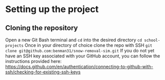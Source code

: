 # Setting up the project
## Cloning the repository
Open a new Git Bash terminal and `cd` into the desired directory
`cd school-projects`
Once in your directory of choice clone the repo with SSH
`git clone git@github.com:benman31/snow-removal-sim.git`
If you do not yet have an SSH key associated with your GitHub account, you can follow the instructions provided here:
https://docs.github.com/en/authentication/connecting-to-github-with-ssh/checking-for-existing-ssh-keys
